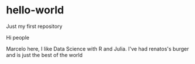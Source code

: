 # hello-world
Just my first repository

Hi people

Marcelo here, I like Data Science with R and Julia.
I've had renatos's burger and is just the best of the world
